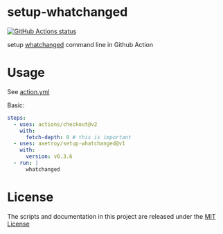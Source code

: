 # setup-whatchanged

[![GitHub Actions status](https://github.com/axetroy/setup-whatchanged/workflows/ci/badge.svg?branch=master)](https://github.com/axetroy/setup-whatchanged/actions)

setup [whatchanged](https://github.com/axetroy/whatchanged) command line in
Github Action

# Usage

See [action.yml](action.yml)

Basic:

```yaml
steps:
  - uses: actions/checkout@v2
    with:
      fetch-depth: 0 # this is important
  - uses: axetroy/setup-whatchanged@v1
    with:
      version: v0.3.6
  - run: |
      whatchanged
```

# License

The scripts and documentation in this project are released under the
[MIT License](LICENSE)
